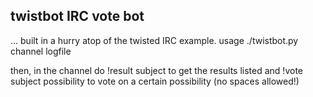 twistbot IRC vote bot
-----------------

... built in a hurry atop of the twisted IRC example.
usage
./twistbot.py channel logfile

then, in the channel do
!result subject
to get the results listed
and
!vote subject possibility
to vote on a certain possibility (no spaces allowed!)

